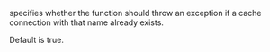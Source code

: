 specifies whether the function should throw an exception if a cache connection with that name already exists.

Default is true.